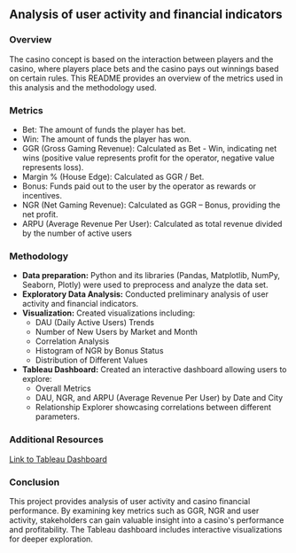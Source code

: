 ## Analysis of user activity and financial indicators

### Overview

The casino concept is based on the interaction between players and the casino, where players place bets and the casino pays out winnings based on certain rules. This README provides an overview of the metrics used in this analysis and the methodology used.

### Metrics

* Bet: The amount of funds the player has bet.
* Win: The amount of funds the player has won.
* GGR (Gross Gaming Revenue): Calculated as Bet - Win, indicating net wins (positive value represents profit for the operator, negative value represents loss).
* Margin % (House Edge): Calculated as GGR / Bet.
* Bonus: Funds paid out to the user by the operator as rewards or incentives.
* NGR (Net Gaming Revenue): Calculated as GGR – Bonus, providing the net profit.
* ARPU (Average Revenue Per User): Calculated as total revenue divided by the number of active users

### Methodology

- **Data preparation:** Python and its libraries (Pandas, Matplotlib, NumPy, Seaborn, Plotly) were used to preprocess and analyze the data set.
- **Exploratory Data Analysis:** Conducted preliminary analysis of user activity and financial indicators.
- **Visualization:** Created visualizations including:
  - DAU (Daily Active Users) Trends
  - Number of New Users by Market and Month
  - Correlation Analysis
  - Histogram of NGR by Bonus Status
  - Distribution of Different Values
- **Tableau Dashboard:** Created an interactive dashboard allowing users to explore:
  - Overall Metrics
  - DAU, NGR, and ARPU (Average Revenue Per User) by Date and City
  - Relationship Explorer showcasing correlations between different parameters.

### Additional Resources

[Link to Tableau Dashboard](https://public.tableau.com/views/Analysisofuseractivityandfinancialindicators/Overview?:language=en-US&publish=yes&:sid=&:display_count=n&:origin=viz_share_link)

### Conclusion

This project provides analysis of user activity and casino financial performance. By examining key metrics such as GGR, NGR and user activity, stakeholders can gain valuable insight into a casino's performance and profitability. The Tableau dashboard includes interactive visualizations for deeper exploration.
